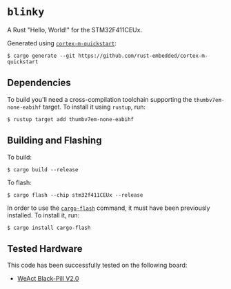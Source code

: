 # `blinky`

A Rust "Hello, World!" for the STM32F411CEUx.

Generated using [`cortex-m-quickstart`](https://github.com/rust-embedded/cortex-m-quickstart):

``` console
$ cargo generate --git https://github.com/rust-embedded/cortex-m-quickstart
```


## Dependencies

To build you'll need a cross-compilation toolchain supporting the `thumbv7em-none-eabihf` target. To install it using `rustup`, run:

``` console
$ rustup target add thumbv7em-none-eabihf
```


## Building and Flashing

To build:

``` console
$ cargo build --release
```

To flash:

``` console
$ cargo flash --chip stm32f411CEUx --release
```

In order to use the [`cargo-flash`](https://github.com/probe-rs/cargo-flash) command, it must have been previously installed. To install it, run:

``` console
$ cargo install cargo-flash
```


## Tested Hardware

This code has been successfully tested on the following board:

 - [WeAct Black-Pill V2.0](https://stm32-base.org/boards/STM32F411CEU6-WeAct-Black-Pill-V2.0.html)
